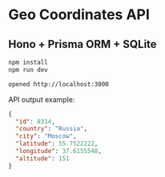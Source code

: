 # Geo Coordinates API

## Hono + Prisma ORM + SQLite

```bash
npm install
npm run dev
```

```bash
opened http://localhost:3000
```

API output example:

```json
{
  "id": 8314,
  "country": "Russia",
  "city": "Moscow",
  "latitude": 55.7522222,
  "longitude": 37.6155548,
  "altitude": 151
}
```
